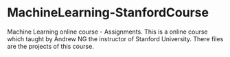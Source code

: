 # MachineLearning-StanfordCourse
Machine Learning online course - Assignments. 
This is a online course which taught by Andrew NG the instructor of Stanford University. There files are the projects of this course.
